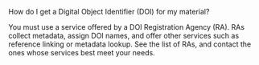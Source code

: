 How do I get a Digital Object Identifier (DOI) for my material?

You must use a service offered by a DOI Registration Agency (RA). RAs collect metadata, assign DOI names, and offer other services such as reference linking or metadata lookup. See the list of RAs, and contact the ones whose services best meet your needs.